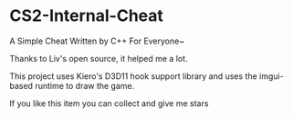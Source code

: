 # CS2-Internal-Cheat
A Simple Cheat Written by C++ For Everyone~

Thanks to Liv's open source, it helped me a lot.

This project uses Kiero's D3D11 hook support library and uses the imgui-based runtime to draw the game.

If you like this item you can collect and give me stars

